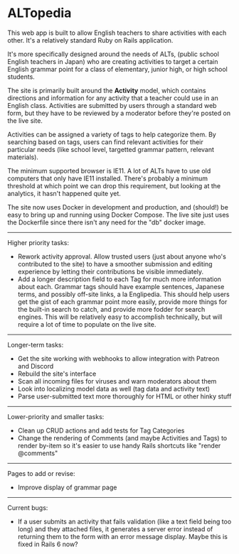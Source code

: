 # ALTopedia


This web app is built to allow English teachers to share activities with each other. It's a relatively standard Ruby on Rails application.

It's more specifically designed around the needs of ALTs, (public school English teachers in Japan) who are creating activities to target a certain English grammar point for a class of elementary, junior high, or high school students.

The site is primarily built around the **Activity** model, which contains directions and information for any activity that a teacher could use in an English class. Activities are submitted by users through a standard web form, but they have to be reviewed by a moderator before they're posted on the live site.

Activities can be assigned a variety of tags to help categorize them. By searching based on tags, users can find relevant activities for their particular needs (like school level, targetted grammar pattern, relevant materials).

The minimum supported browser is IE11. A lot of ALTs have to use old computers that only have IE11 installed. There's probably a minimum threshold at which point we can drop this requirement, but looking at the analytics, it hasn't happened quite yet.

The site now uses Docker in development and production, and (should!) be easy to bring up and running using Docker Compose. The live site just uses the Dockerfile since there isn't any need for the "db" docker image.

---

Higher priority tasks:

- Rework activity approval. Allow trusted users (just about anyone who's contributed to the site) to have a smoother submission and editing experience by letting their contributions be visible immediately.
- Add a longer description field to each Tag for much more information about each. Grammar tags should have example sentences, Japanese terms, and possibly off-site links, a la Englipedia. This should help users get the gist of each grammar point more easily, provide more things for the built-in search to catch, and provide more fodder for search engines. This will be relatively easy to accomplish technically, but will require a lot of time to populate on the live site.

---

Longer-term tasks:

- Get the site working with webhooks to allow integration with Patreon and Discord
- Rebuild the site's interface
- Scan all incoming files for viruses and warn moderators about them
- Look into localizing model data as well (tag data and activity text)
- Parse user-submitted text more thoroughly for HTML or other hinky stuff

---

Lower-priority and smaller tasks:

- Clean up CRUD actions and add tests for Tag Categories
- Change the rendering of Comments (and maybe Activities and Tags) to render by-item so it's easier to use handy Rails shortcuts like "render @comments"

---

Pages to add or revise:

- Improve display of grammar page

---

Current bugs:
 
- If a user submits an activity that fails validation (like a text field being too long) and they attached files, it generates a server error instead of returning them to the form with an error message display. Maybe this is fixed in Rails 6 now?
